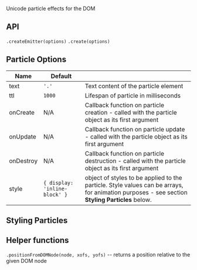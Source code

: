 Unicode particle effects for the DOM

API
---

`.createEmitter(options)`
`.create(options)`

Particle Options
----------------

| Name      | Default                   |                                     |
| ----      | -------                   | ------------------------------------ |
| text      | `'.'`                     | Text content of the particle element |
| ttl       | `1000`                    | Lifespan of particle in milliseconds |
| onCreate  | N/A                       | Callback function on particle creation - called with the particle object as its first argument | 
| onUpdate  | N/A                       | Callback function on particle update - called with the particle object as its first argument |
| onDestroy | N/A                       | Callback function on particle destruction - called with the particle object as its first argument |
| style | `{ display: 'inline-block' }` | object of styles to be applied to the particle. Style values can be arrays, for animation purposes - see section **Styling Particles** below.



Styling Particles
-----------------



Helper functions
----------------

`.positionFromDOMNode(node, xofs, yofs)` -- returns a position relative to the given DOM node